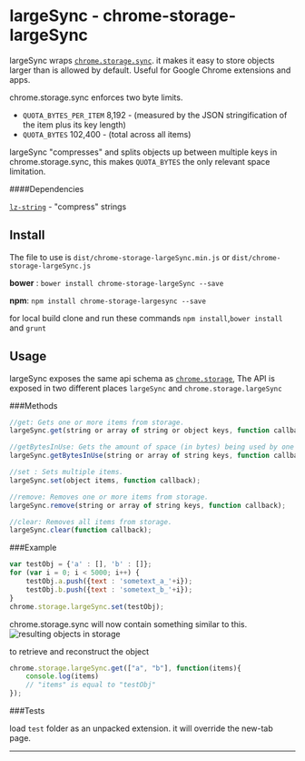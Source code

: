 largeSync - chrome-storage-largeSync
===============================

largeSync wraps  [`chrome.storage.sync`](https://developer.chrome.com/extensions/storage). it makes it easy to store objects larger than is allowed by default. Useful for Google Chrome extensions and apps.

chrome.storage.sync enforces two byte limits.

  * `QUOTA_BYTES_PER_ITEM` 8,192 - (measured by the JSON stringification of the item plus its key length)
  * `QUOTA_BYTES` 102,400 - (total across all items)
  
largeSync "compresses" and splits objects up between multiple keys in chrome.storage.sync, this makes `QUOTA_BYTES` the only relevant space limitation.

####Dependencies

[`lz-string`](https://github.com/pieroxy/lz-string/) - "compress" strings

Install
----------

The file to use is `dist/chrome-storage-largeSync.min.js` or `dist/chrome-storage-largeSync.js` 

**bower** : `bower install chrome-storage-largeSync --save`

**npm**: `npm install chrome-storage-largesync --save`

for local build clone and run these commands
`npm install`,`bower install` and `grunt`

Usage
----------

largeSync exposes the same api schema as [`chrome.storage`](https://developer.chrome.com/apps/storage#type-StorageArea),
The API is exposed in two different places `largeSync` and `chrome.storage.largeSync`

###Methods

```javascript
//get: Gets one or more items from storage.
largeSync.get(string or array of string or object keys, function callback);

//getBytesInUse: Gets the amount of space (in bytes) being used by one or more items.
largeSync.getBytesInUse(string or array of string keys, function callback);

//set : Sets multiple items.
largeSync.set(object items, function callback);

//remove: Removes one or more items from storage.
largeSync.remove(string or array of string keys, function callback);

//clear: Removes all items from storage.
largeSync.clear(function callback);
```

###Example

```javascript
var testObj = {'a' : [], 'b' : []};
for (var i = 0; i < 5000; i++) {
	testObj.a.push({text : 'sometext_a_'+i});
	testObj.b.push({text : 'sometext_b_'+i});
}
chrome.storage.largeSync.set(testObj);
```
chrome.storage.sync will now contain something similar to this.
![resulting objects in storage](http://i.imgur.com/xq88M1D.png)

to retrieve and reconstruct the object
```javascript
chrome.storage.largeSync.get(["a", "b"], function(items){
	console.log(items)
	// "items" is equal to "testObj"
});
```

###Tests

load `test` folder as an unpacked extension. it will override the new-tab page.

----------